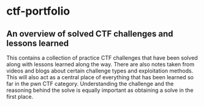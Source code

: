 # ctf-portfolio
## An overview of solved CTF challenges and lessons learned

This contains a collection of practice CTF challenges that have been solved along with lessons learned 
along the way. There are also notes taken from videos and blogs about certain challenge types and exploitation methods. This will also act as a central place of everything that has been learned so far in the pwn CTF category. Understanding the challenge and the reasoning behind the solve is equally important as obtaining
a solve in the first place. 
